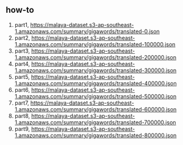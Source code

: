 ## how-to

1. part1, https://malaya-dataset.s3-ap-southeast-1.amazonaws.com/summary/gigawords/translated-0.json
2. part2, https://malaya-dataset.s3-ap-southeast-1.amazonaws.com/summary/gigawords/translated-100000.json
3. part3, https://malaya-dataset.s3-ap-southeast-1.amazonaws.com/summary/gigawords/translated-200000.json
4. part4, https://malaya-dataset.s3-ap-southeast-1.amazonaws.com/summary/gigawords/translated-300000.json
5. part5, https://malaya-dataset.s3-ap-southeast-1.amazonaws.com/summary/gigawords/translated-400000.json
6. part6, https://malaya-dataset.s3-ap-southeast-1.amazonaws.com/summary/gigawords/translated-500000.json
7. part7, https://malaya-dataset.s3-ap-southeast-1.amazonaws.com/summary/gigawords/translated-600000.json
8. part8, https://malaya-dataset.s3-ap-southeast-1.amazonaws.com/summary/gigawords/translated-700000.json
9. part9, https://malaya-dataset.s3-ap-southeast-1.amazonaws.com/summary/gigawords/translated-800000.json